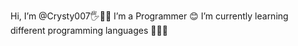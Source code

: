 Hi, I’m @Crysty007🖐️🌠🌟
I’m a Programmer 😊
I’m currently learning different programming languages 🦾🤖👾


<!---
Crysty007/Crysty007 is a ✨ special ✨ repository because its `README.md` (this file) appears on your GitHub profile.
You can click the Preview link to take a look at your changes.
--->
